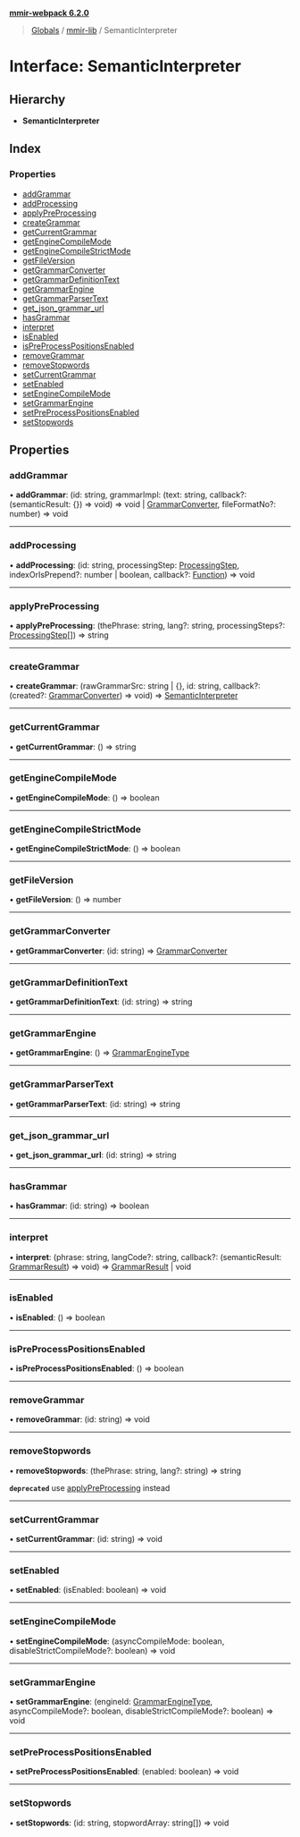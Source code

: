**[mmir-webpack 6.2.0](../README.md)**

> [Globals](../README.md) / [mmir-lib](../modules/mmir_lib.md) / SemanticInterpreter

# Interface: SemanticInterpreter

## Hierarchy

* **SemanticInterpreter**

## Index

### Properties

* [addGrammar](mmir_lib.semanticinterpreter.md#addgrammar)
* [addProcessing](mmir_lib.semanticinterpreter.md#addprocessing)
* [applyPreProcessing](mmir_lib.semanticinterpreter.md#applypreprocessing)
* [createGrammar](mmir_lib.semanticinterpreter.md#creategrammar)
* [getCurrentGrammar](mmir_lib.semanticinterpreter.md#getcurrentgrammar)
* [getEngineCompileMode](mmir_lib.semanticinterpreter.md#getenginecompilemode)
* [getEngineCompileStrictMode](mmir_lib.semanticinterpreter.md#getenginecompilestrictmode)
* [getFileVersion](mmir_lib.semanticinterpreter.md#getfileversion)
* [getGrammarConverter](mmir_lib.semanticinterpreter.md#getgrammarconverter)
* [getGrammarDefinitionText](mmir_lib.semanticinterpreter.md#getgrammardefinitiontext)
* [getGrammarEngine](mmir_lib.semanticinterpreter.md#getgrammarengine)
* [getGrammarParserText](mmir_lib.semanticinterpreter.md#getgrammarparsertext)
* [get\_json\_grammar\_url](mmir_lib.semanticinterpreter.md#get_json_grammar_url)
* [hasGrammar](mmir_lib.semanticinterpreter.md#hasgrammar)
* [interpret](mmir_lib.semanticinterpreter.md#interpret)
* [isEnabled](mmir_lib.semanticinterpreter.md#isenabled)
* [isPreProcessPositionsEnabled](mmir_lib.semanticinterpreter.md#ispreprocesspositionsenabled)
* [removeGrammar](mmir_lib.semanticinterpreter.md#removegrammar)
* [removeStopwords](mmir_lib.semanticinterpreter.md#removestopwords)
* [setCurrentGrammar](mmir_lib.semanticinterpreter.md#setcurrentgrammar)
* [setEnabled](mmir_lib.semanticinterpreter.md#setenabled)
* [setEngineCompileMode](mmir_lib.semanticinterpreter.md#setenginecompilemode)
* [setGrammarEngine](mmir_lib.semanticinterpreter.md#setgrammarengine)
* [setPreProcessPositionsEnabled](mmir_lib.semanticinterpreter.md#setpreprocesspositionsenabled)
* [setStopwords](mmir_lib.semanticinterpreter.md#setstopwords)

## Properties

### addGrammar

•  **addGrammar**: (id: string, grammarImpl: (text: string, callback?: (semanticResult: {}) => void) => void \| [GrammarConverter](mmir_lib.grammarconverter.md), fileFormatNo?: number) => void

___

### addProcessing

•  **addProcessing**: (id: string, processingStep: [ProcessingStep](mmir_lib.processingstep.md), indexOrIsPrepend?: number \| boolean, callback?: [Function](mmir_lib.requirejs.md#function)) => void

___

### applyPreProcessing

•  **applyPreProcessing**: (thePhrase: string, lang?: string, processingSteps?: [ProcessingStep](mmir_lib.processingstep.md)[]) => string

___

### createGrammar

•  **createGrammar**: (rawGrammarSrc: string \| {}, id: string, callback?: (created?: [GrammarConverter](mmir_lib.grammarconverter.md)) => void) => [SemanticInterpreter](mmir_lib.semanticinterpreter.md)

___

### getCurrentGrammar

•  **getCurrentGrammar**: () => string

___

### getEngineCompileMode

•  **getEngineCompileMode**: () => boolean

___

### getEngineCompileStrictMode

•  **getEngineCompileStrictMode**: () => boolean

___

### getFileVersion

•  **getFileVersion**: () => number

___

### getGrammarConverter

•  **getGrammarConverter**: (id: string) => [GrammarConverter](mmir_lib.grammarconverter.md)

___

### getGrammarDefinitionText

•  **getGrammarDefinitionText**: (id: string) => string

___

### getGrammarEngine

•  **getGrammarEngine**: () => [GrammarEngineType](../modules/mmir_lib.md#grammarenginetype)

___

### getGrammarParserText

•  **getGrammarParserText**: (id: string) => string

___

### get\_json\_grammar\_url

•  **get\_json\_grammar\_url**: (id: string) => string

___

### hasGrammar

•  **hasGrammar**: (id: string) => boolean

___

### interpret

•  **interpret**: (phrase: string, langCode?: string, callback?: (semanticResult: [GrammarResult](mmir_lib.grammarresult.md)) => void) => [GrammarResult](mmir_lib.grammarresult.md) \| void

___

### isEnabled

•  **isEnabled**: () => boolean

___

### isPreProcessPositionsEnabled

•  **isPreProcessPositionsEnabled**: () => boolean

___

### removeGrammar

•  **removeGrammar**: (id: string) => void

___

### removeStopwords

•  **removeStopwords**: (thePhrase: string, lang?: string) => string

**`deprecated`** use [applyPreProcessing](mmir_lib.semanticinterpreter.md#applypreprocessing) instead

___

### setCurrentGrammar

•  **setCurrentGrammar**: (id: string) => void

___

### setEnabled

•  **setEnabled**: (isEnabled: boolean) => void

___

### setEngineCompileMode

•  **setEngineCompileMode**: (asyncCompileMode: boolean, disableStrictCompileMode?: boolean) => void

___

### setGrammarEngine

•  **setGrammarEngine**: (engineId: [GrammarEngineType](../modules/mmir_lib.md#grammarenginetype), asyncCompileMode?: boolean, disableStrictCompileMode?: boolean) => void

___

### setPreProcessPositionsEnabled

•  **setPreProcessPositionsEnabled**: (enabled: boolean) => void

___

### setStopwords

•  **setStopwords**: (id: string, stopwordArray: string[]) => void
